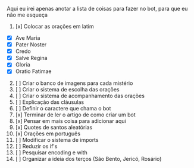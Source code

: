 Aqui eu irei apenas anotar a lista de coisas para fazer no bot, para que eu não me esqueça 

1. [x] Colocar as orações em latim
  - [x] Ave Maria
  - [x] Pater Noster
  - [x] Credo
  - [x] Salve Regina
  - [x] Gloria
  - [x] Oratio Fatimae

2. [ ] Criar o banco de imagens para cada mistério
3. [ ] Criar o sistema de escolha das orações
4. [ ] Criar o sistema de acompanhamento das orações
5. [ ] Explicação das cláusulas
6. [ ] Definir o caractere que chama o bot
7. [x] Terminar de ler o artigo de como criar um bot
8. [x] Pensar em mais coisa para adicionar aqui
9. [x] Quotes de santos aleatórias
10. [x] Orações em português
11. [ ] Modificar o sistema de imports
12. [ ] Reduzir os if's
13. [ ] Pesquisar encoding e with
14. [ ] Organizar a ideia dos terços (São Bento, Jericó, Rosário)
